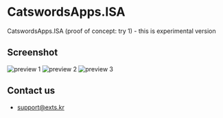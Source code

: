 # CatswordsApps.ISA
CatswordsApps.ISA (proof of concept: try 1) - this is experimental version

## Screenshot
![preview 1](http://catswords.re.kr/uploads/_/originals/isa-preview-1.png)
![preview 2](http://catswords.re.kr/uploads/_/originals/isa-preview-2.png)
![preview 3](http://catswords.re.kr/uploads/_/originals/isa-preview-3.png)

## Contact us
- support@exts.kr
